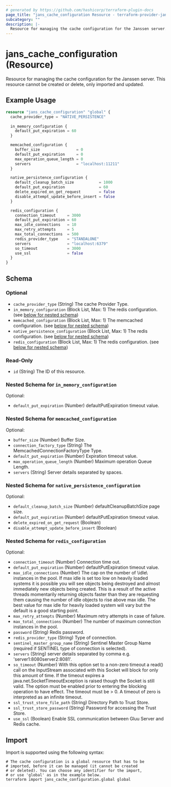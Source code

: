 ```yaml
---
# generated by https://github.com/hashicorp/terraform-plugin-docs
page_title: "jans_cache_configuration Resource - terraform-provider-jans"
subcategory: ""
description: |-
  Resource for managing the cache configuration for the Janssen server. This resource cannot be created or delete, only imported and updated.
---
```


# jans_cache_configuration (Resource)

Resource for managing the cache configuration for the Janssen server. This resource cannot be created or delete, only imported and updated.

## Example Usage

```terraform
resource "jans_cache_configuration" "global" {
  cache_provider_type = "NATIVE_PERSISTENCE"
  
  in_memory_configuration {
    default_put_expiration = 60
  }

  memcached_configuration {
    buffer_size                = 0
    default_put_expiration     = 0
    max_operation_queue_length = 0
    servers                    = "localhost:11211"
  }

  native_persistence_configuration {
    default_cleanup_batch_size           = 1000
    default_put_expiration               = 60
    delete_expired_on_get_request        = false
    disable_attempt_update_before_insert = false
  }

  redis_configuration {
    connection_timeout     = 3000
    default_put_expiration = 60
    max_idle_connections   = 10
    max_retry_attempts     = 5
    max_total_connections  = 500
    redis_provider_type    = "STANDALONE"
    servers                = "localhost:6379"
    so_timeout             = 3000
    use_ssl                = false
  }
}
```

<!-- schema generated by tfplugindocs -->
## Schema

### Optional

- `cache_provider_type` (String) The cache Provider Type.
- `in_memory_configuration` (Block List, Max: 1) The redis configuration. (see [below for nested schema](#nestedblock--in_memory_configuration))
- `memcached_configuration` (Block List, Max: 1) The memcached configuration. (see [below for nested schema](#nestedblock--memcached_configuration))
- `native_persistence_configuration` (Block List, Max: 1) The redis configuration. (see [below for nested schema](#nestedblock--native_persistence_configuration))
- `redis_configuration` (Block List, Max: 1) The redis configuration. (see [below for nested schema](#nestedblock--redis_configuration))

### Read-Only

- `id` (String) The ID of this resource.

<a id="nestedblock--in_memory_configuration"></a>
### Nested Schema for `in_memory_configuration`

Optional:

- `default_put_expiration` (Number) defaultPutExpiration timeout value.


<a id="nestedblock--memcached_configuration"></a>
### Nested Schema for `memcached_configuration`

Optional:

- `buffer_size` (Number) Buffer Size.
- `connection_factory_type` (String) The MemcachedConnectionFactoryType Type.
- `default_put_expiration` (Number) Expiration timeout value.
- `max_operation_queue_length` (Number) Maximum operation Queue Length.
- `servers` (String) Server details separated by spaces.


<a id="nestedblock--native_persistence_configuration"></a>
### Nested Schema for `native_persistence_configuration`

Optional:

- `default_cleanup_batch_size` (Number) defaultCleanupBatchSize page size.
- `default_put_expiration` (Number) defaultPutExpiration timeout value.
- `delete_expired_on_get_request` (Boolean)
- `disable_attempt_update_before_insert` (Boolean)


<a id="nestedblock--redis_configuration"></a>
### Nested Schema for `redis_configuration`

Optional:

- `connection_timeout` (Number) Connection time out.
- `default_put_expiration` (Number) defaultPutExpiration timeout value.
- `max_idle_connections` (Number) The cap on the number of \idle\ instances in the pool. If max idle is set too low on heavily 
						loaded systems it is possible you will see objects being destroyed and almost immediately new objects 
						being created. This is a result of the active threads momentarily returning objects faster than they 
						are requesting them causing the number of idle objects to rise above max idle. The best value for max 
						idle for heavily loaded system will vary but the default is a good starting point.
- `max_retry_attempts` (Number) Maximum retry attempts in case of failure.
- `max_total_connections` (Number) The number of maximum connection instances in the pool.
- `password` (String) Redis password.
- `redis_provider_type` (String) Type of connection.
- `sentinel_master_group_name` (String) Sentinel Master Group Name (required if SENTINEL type of connection is selected).
- `servers` (String) server details separated by comma e.g. 'server1:8080server2:8081'.
- `so_timeout` (Number) With this option set to a non-zero timeout a read() call on the InputStream associated 
						with this Socket will block for only this amount of time. If the timeout expires a 
						java.net.SocketTimeoutException is raised though the Socket is still valid. The option must be 
						enabled prior to entering the blocking operation to have effect. The timeout must be > 0. A timeout 
						of zero is interpreted as an infinite timeout.
- `ssl_trust_store_file_path` (String) Directory Path to Trust Store.
- `ssl_trust_store_password` (String) Password for accessing the Trust Store.
- `use_ssl` (Boolean) Enable SSL communication between Gluu Server and Redis cache.

## Import

Import is supported using the following syntax:

```shell
# The cache configuration is a global resource that has to be
# imported, before it can be managed (it cannot be created 
# or deleted). You can choose any identifier for the import,
# or use 'global' as in the example below.
terraform import jans_cache_configuration.global global
```
